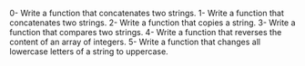0-	Write a function that concatenates two strings.
1-	Write a function that concatenates two strings.
2-	Write a function that copies a string.
3-	Write a function that compares two strings.
4-	Write a function that reverses the content of an array of integers.
5-	Write a function that changes all lowercase letters of a string to uppercase.
